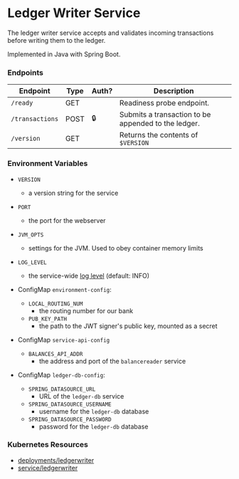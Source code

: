 # Ledger Writer Service

The ledger writer service accepts and validates incoming transactions before writing them to the ledger.

Implemented in Java with Spring Boot.

### Endpoints

| Endpoint        | Type | Auth? | Description                                         |
| --------------- | ---- | ----- | --------------------------------------------------- |
| `/ready`        | GET  |       | Readiness probe endpoint.                           |
| `/transactions` | POST | 🔒    | Submits a transaction to be appended to the ledger. |
| `/version`      | GET  |       | Returns the contents of `$VERSION`                  |

### Environment Variables

- `VERSION`
  - a version string for the service
- `PORT`
  - the port for the webserver
- `JVM_OPTS`
  - settings for the JVM. Used to obey container memory limits
- `LOG_LEVEL`
  - the service-wide [log level](https://logging.apache.org/log4j/2.x/manual/customloglevels.html) (default: INFO)
- ConfigMap `environment-config`:

  - `LOCAL_ROUTING_NUM`
    - the routing number for our bank
  - `PUB_KEY_PATH`
    - the path to the JWT signer's public key, mounted as a secret

- ConfigMap `service-api-config`

  - `BALANCES_API_ADDR`
    - the address and port of the `balancereader` service

- ConfigMap `ledger-db-config`:
  - `SPRING_DATASOURCE_URL`
    - URL of the `ledger-db` service
  - `SPRING_DATASOURCE_USERNAME`
    - username for the `ledger-db` database
  - `SPRING_DATASOURCE_PASSWORD`
    - password for the `ledger-db` database

### Kubernetes Resources

- [deployments/ledgerwriter](/kubernetes-manifests/ledger-writer.yaml)
- [service/ledgerwriter](/kubernetes-manifests/ledger-writer.yaml)
